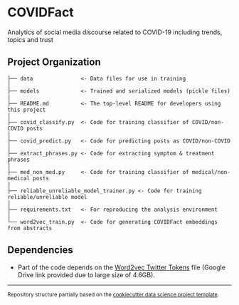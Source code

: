 # COVIDFact

Analytics of social media discourse related to COVID-19 including trends, topics and trust

Project Organization
------------

    ├── data               <- Data files for use in training
    │
    ├── models             <- Trained and serialized models (pickle files)
    |
    ├── README.md          <- The top-level README for developers using this project
    │
    ├── covid_classify.py  <- Code for training classifier of COVID/non-COVID posts
    │
    ├── covid_predict.py   <- Code for predicting posts as COVID/non-COVID
    │
    ├── extract_phrases.py <- Code for extracting symptom & treatment phrases
    │
    ├── med_non_med.py     <- Code for training classifier of medical/non-medical posts
    |
    ├── reliable_unreliable_model_trainer.py <- Code for training reliable/unreliable model
    │
    ├── requirements.txt   <- For reproducing the analysis environment
    │
    └── word2vec_train.py  <- Code for generating COVIDFact embeddings from abstracts

Dependencies
------------
- Part of the code depends on the [Word2vec Twitter Tokens](https://drive.google.com/file/d/1HYCxleAkc1A2Pm-ND_kxU-Jy8Rlrvi46) file (Google Drive link provided due to large size of 4.6GB).

--------

<p><small>Repository structure partially based on the <a target="_blank" href="https://drivendata.github.io/cookiecutter-data-science/">cookiecutter data science project template</a>.</small></p>
